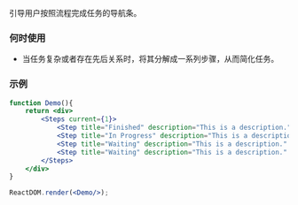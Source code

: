 引导用户按照流程完成任务的导航条。

### 何时使用
- 当任务复杂或者存在先后关系时，将其分解成一系列步骤，从而简化任务。

### 示例

<!--start-code-->

```jsx
function Demo(){
    return <div>
        <Steps current={1}>
            <Step title="Finished" description="This is a description." />
            <Step title="In Progress" description="This is a description." />
            <Step title="Waiting" description="This is a description." />
            <Step title="Waiting" description="This is a description." />
        </Steps>
    </div>
}

ReactDOM.render(<Demo/>);
```

<!--end-code-->
